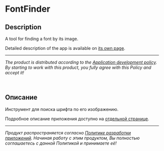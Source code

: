 # FontFinder

## Description

A tool for finding a font by its image.

Detailed description of the app is available on [its own page](https://adslbarxatov.github.io/FontFinder).

---

*The product is distributed according to the [Application development policy](https://adslbarxatov.github.io/ADP).
By starting to work with this product, you fully agree with this Policy and accept it!*

&nbsp;



## Описание

Инструмент для поиска шрифта по его изображению.

Подробное описание приложения доступно на [отдельной странице](https://adslbarxatov.github.io/FontFinder/ru).

---

*Продукт распространяется согласно [Политике разработки приложений](https://adslbarxatov.github.io/ADP/ru).
Начиная работу с этим продуктом, Вы полностью соглашаетесь с данной Политикой и принимаете её!*
